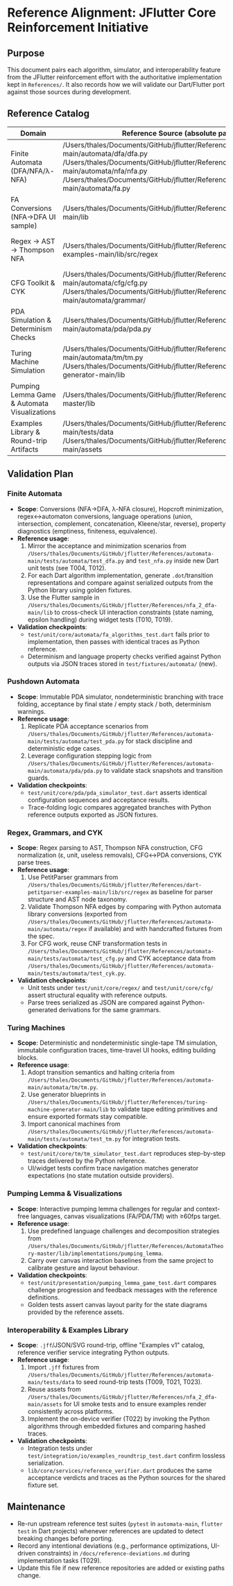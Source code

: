 # Reference Alignment: JFlutter Core Reinforcement Initiative

## Purpose
This document pairs each algorithm, simulator, and interoperability feature from the JFlutter reinforcement effort with the authoritative implementation kept in `References/`. It also records how we will validate our Dart/Flutter port against those sources during development.

## Reference Catalog
| Domain | Reference Source (absolute path) | Notes |
| --- | --- | --- |
| Finite Automata (DFA/NFA/λ-NFA) | /Users/thales/Documents/GitHub/jflutter/References/automata-main/automata/dfa/dfa.py<br>/Users/thales/Documents/GitHub/jflutter/References/automata-main/automata/nfa/nfa.py<br>/Users/thales/Documents/GitHub/jflutter/References/automata-main/automata/fa.py | Python implementations for conversions, Hopcroft minimization, closure properties; exposes deterministic checks and state/transition models. |
| FA Conversions (NFA→DFA UI sample) | /Users/thales/Documents/GitHub/jflutter/References/nfa_2_dfa-main/lib | Flutter demo showing state/transition modeling and conversion flows used for UI parity checks. |
| Regex → AST → Thompson NFA | /Users/thales/Documents/GitHub/jflutter/References/dart-petitparser-examples-main/lib/src/regex | PetitParser grammars and AST builders used to validate parser structure and Thompson construction. |
| CFG Toolkit & CYK | /Users/thales/Documents/GitHub/jflutter/References/automata-main/automata/cfg/cfg.py<br>/Users/thales/Documents/GitHub/jflutter/References/automata-main/automata/grammar/ | CNF transforms, useless symbol elimination, and CYK membership checks. |
| PDA Simulation & Determinism Checks | /Users/thales/Documents/GitHub/jflutter/References/automata-main/automata/pda/pda.py | Acceptance by final state, empty stack, or both; determinism validation and configuration stepping. |
| Turing Machine Simulation | /Users/thales/Documents/GitHub/jflutter/References/automata-main/automata/tm/tm.py<br>/Users/thales/Documents/GitHub/jflutter/References/turing-machine-generator-main/lib | Deterministic/Nondeterministic TM models and generator utilities for building traces and editing primitives. |
| Pumping Lemma Game & Automata Visualizations | /Users/thales/Documents/GitHub/jflutter/References/AutomataTheory-master/lib | Dart teaching library with canonical pumping lemma challenges and canvas interaction patterns. |
| Examples Library & Round-trip Artifacts | /Users/thales/Documents/GitHub/jflutter/References/automata-main/tests/data<br>/Users/thales/Documents/GitHub/jflutter/References/nfa_2_dfa-main/assets | Source `.jff`, JSON, and SVG artifacts for regression and interoperability tests. |

## Validation Plan
### Finite Automata
- **Scope**: Conversions (NFA→DFA, λ-NFA closure), Hopcroft minimization, regex↔automaton conversions, language operations (union, intersection, complement, concatenation, Kleene/star, reverse), property diagnostics (emptiness, finiteness, equivalence).
- **Reference usage**:
  1. Mirror the acceptance and minimization scenarios from `/Users/thales/Documents/GitHub/jflutter/References/automata-main/tests/automata/test_dfa.py` and `test_nfa.py` inside new Dart unit tests (see T004, T012).
  2. For each Dart algorithm implementation, generate `.dot`/transition representations and compare against serialized outputs from the Python library using golden fixtures.
  3. Use the Flutter sample in `/Users/thales/Documents/GitHub/jflutter/References/nfa_2_dfa-main/lib` to cross-check UI interaction constraints (state naming, epsilon handling) during widget tests (T010, T019).
- **Validation checkpoints**:
  - `test/unit/core/automata/fa_algorithms_test.dart` fails prior to implementation, then passes with identical traces as Python reference.
  - Determinism and language property checks verified against Python outputs via JSON traces stored in `test/fixtures/automata/` (new).

### Pushdown Automata
- **Scope**: Immutable PDA simulator, nondeterministic branching with trace folding, acceptance by final state / empty stack / both, determinism warnings.
- **Reference usage**:
  1. Replicate PDA acceptance scenarios from `/Users/thales/Documents/GitHub/jflutter/References/automata-main/tests/automata/test_pda.py` for stack discipline and deterministic edge cases.
  2. Leverage configuration stepping logic from `/Users/thales/Documents/GitHub/jflutter/References/automata-main/automata/pda/pda.py` to validate stack snapshots and transition guards.
- **Validation checkpoints**:
  - `test/unit/core/pda/pda_simulator_test.dart` asserts identical configuration sequences and acceptance results.
  - Trace-folding logic compares aggregated branches with Python reference outputs exported as JSON fixtures.

### Regex, Grammars, and CYK
- **Scope**: Regex parsing to AST, Thompson NFA construction, CFG normalization (ε, unit, useless removals), CFG↔PDA conversions, CYK parse trees.
- **Reference usage**:
  1. Use PetitParser grammars from `/Users/thales/Documents/GitHub/jflutter/References/dart-petitparser-examples-main/lib/src/regex` as baseline for parser structure and AST node taxonomy.
  2. Validate Thompson NFA edges by comparing with Python automata library conversions (exported from `/Users/thales/Documents/GitHub/jflutter/References/automata-main/automata/regex` if available) and with handcrafted fixtures from the spec.
  3. For CFG work, reuse CNF transformation tests in `/Users/thales/Documents/GitHub/jflutter/References/automata-main/tests/automata/test_cfg.py` and CYK acceptance data from `/Users/thales/Documents/GitHub/jflutter/References/automata-main/tests/automata/test_cyk.py`.
- **Validation checkpoints**:
  - Unit tests under `test/unit/core/regex/` and `test/unit/core/cfg/` assert structural equality with reference outputs.
  - Parse trees serialized as JSON are compared against Python-generated derivations for the same grammars.

### Turing Machines
- **Scope**: Deterministic and nondeterministic single-tape TM simulation, immutable configuration traces, time-travel UI hooks, editing building blocks.
- **Reference usage**:
  1. Adopt transition semantics and halting criteria from `/Users/thales/Documents/GitHub/jflutter/References/automata-main/automata/tm/tm.py`.
  2. Use generator blueprints in `/Users/thales/Documents/GitHub/jflutter/References/turing-machine-generator-main/lib` to validate tape editing primitives and ensure exported formats stay compatible.
  3. Import canonical machines from `/Users/thales/Documents/GitHub/jflutter/References/automata-main/tests/automata/test_tm.py` for integration tests.
- **Validation checkpoints**:
  - `test/unit/core/tm/tm_simulator_test.dart` reproduces step-by-step traces delivered by the Python reference.
  - UI/widget tests confirm trace navigation matches generator expectations (no state mutation outside providers).

### Pumping Lemma & Visualizations
- **Scope**: Interactive pumping lemma challenges for regular and context-free languages, canvas visualizations (FA/PDA/TM) with ≥60fps target.
- **Reference usage**:
  1. Use predefined language challenges and decomposition strategies from `/Users/thales/Documents/GitHub/jflutter/References/AutomataTheory-master/lib/implementations/pumping_lemma`.
  2. Carry over canvas interaction baselines from the same project to calibrate gesture and layout behaviour.
- **Validation checkpoints**:
  - `test/unit/presentation/pumping_lemma_game_test.dart` compares challenge progression and feedback messages with the reference definitions.
  - Golden tests assert canvas layout parity for the state diagrams provided by the reference assets.

### Interoperability & Examples Library
- **Scope**: `.jff`/JSON/SVG round-trip, offline "Examples v1" catalog, reference verifier service integrating Python outputs.
- **Reference usage**:
  1. Import `.jff` fixtures from `/Users/thales/Documents/GitHub/jflutter/References/automata-main/tests/data` to seed round-trip tests (T009, T021, T023).
  2. Reuse assets from `/Users/thales/Documents/GitHub/jflutter/References/nfa_2_dfa-main/assets` for UI smoke tests and to ensure examples render consistently across platforms.
  3. Implement the on-device verifier (T022) by invoking the Python algorithms through embedded fixtures and comparing hashed traces.
- **Validation checkpoints**:
  - Integration tests under `test/integration/io/examples_roundtrip_test.dart` confirm lossless serialization.
  - `lib/core/services/reference_verifier.dart` produces the same acceptance verdicts and traces as the Python sources for the shared fixture set.

## Maintenance
- Re-run upstream reference test suites (`pytest` in `automata-main`, `flutter test` in Dart projects) whenever references are updated to detect breaking changes before porting.
- Record any intentional deviations (e.g., performance optimizations, UI-driven constraints) in `/docs/reference-deviations.md` during implementation tasks (T029).
- Update this file if new reference repositories are added or existing paths change.
